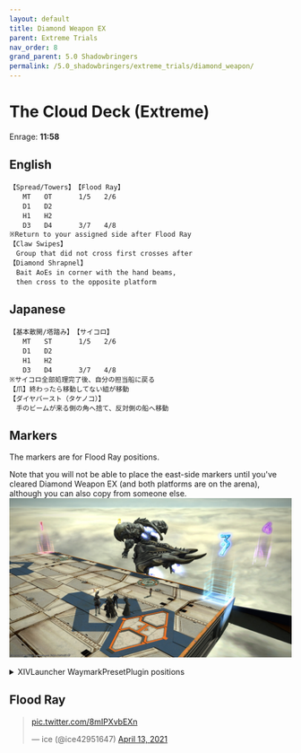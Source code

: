 ```yaml
---
layout: default
title: Diamond Weapon EX
parent: Extreme Trials
nav_order: 8
grand_parent: 5.0 Shadowbringers
permalink: /5.0_shadowbringers/extreme_trials/diamond_weapon/
---
```


# The Cloud Deck (Extreme)

Enrage: **11:58**

## English
```
【Spread/Towers】　【Flood Ray】
　　MT　　OT　　　　1/5　　2/6
　　D1　　D2
　　H1　　H2
　　D3　　D4　　　　3/7　　4/8
※Return to your assigned side after Flood Ray
【Claw Swipes】
　Group that did not cross first crosses after
【Diamond Shrapnel】
　Bait AoEs in corner with the hand beams,
　then cross to the opposite platform
```

## Japanese
```
【基本散開/塔踏み】　【サイコロ】
　　MT　　ST　　　　1/5　　2/6
　　D1　　D2
　　H1　　H2
　　D3　　D4　　　　3/7　　4/8
※サイコロ全部処理完了後、自分の担当船に戻る
【爪】終わったら移動してない組が移動
【ダイヤバースト（タケノコ）】
　手のビームが来る側の角へ捨て、反対側の船へ移動
```

## Markers

The markers are for Flood Ray positions.

Note that you will not be able to place the east-side markers until you've cleared Diamond Weapon EX (and both platforms are on the arena), although you can also copy from someone else.
![](images/markers.jpg)
<details markdown=block>
<summary>XIVLauncher WaymarkPresetPlugin positions</summary>

```json
{"Name":"Diamond Weapon EX","MapID":782,"A":{"X":0.0,"Y":0.0,"Z":0.0,"ID":0,"Active":false},"B":{"X":0.0,"Y":0.0,"Z":0.0,"ID":1,"Active":false},"C":{"X":0.0,"Y":0.0,"Z":0.0,"ID":2,"Active":false},"D":{"X":0.0,"Y":0.0,"Z":0.0,"ID":3,"Active":false},"One":{"X":88.75,"Y":0.0,"Z":81.5,"ID":4,"Active":true},"Two":{"X":111.25,"Y":0.0,"Z":81.5,"ID":5,"Active":true},"Three":{"X":88.75,"Y":0.0,"Z":118.5,"ID":6,"Active":true},"Four":{"X":111.25,"Y":0.0,"Z":118.5,"ID":7,"Active":true}}
```
</details>

## Flood Ray

<blockquote class="twitter-tweet" data-dnt="true" data-theme="dark"><p lang="zxx" dir="ltr"><a href="https://t.co/8mIPXvbEXn">pic.twitter.com/8mIPXvbEXn</a></p>&mdash; ice (@ice42951647) <a href="https://twitter.com/ice42951647/status/1381993636733181953?ref_src=twsrc%5Etfw">April 13, 2021</a></blockquote> <script async src="https://platform.twitter.com/widgets.js" charset="utf-8"></script> 